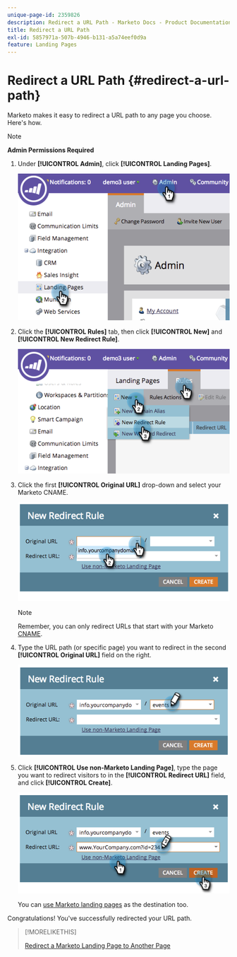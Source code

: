 ```yaml
---
unique-page-id: 2359826
description: Redirect a URL Path - Marketo Docs - Product Documentation
title: Redirect a URL Path
exl-id: 5857971a-507b-4946-b131-a5a74eef0d9a
feature: Landing Pages
---
```

# Redirect a URL Path {#redirect-a-url-path}

Marketo makes it easy to redirect a URL path to any page you choose. Here's how.

>[!NOTE]
>
>**Admin Permissions Required**

1. Under **[!UICONTROL Admin]**, click **[!UICONTROL Landing Pages]**.

   ![](assets/image2014-9-18-13-3a43-3a29.png)

1. Click the **[!UICONTROL Rules]** tab, then click **[!UICONTROL New]** and **[!UICONTROL New Redirect Rule]**.

   ![](assets/image2014-9-18-13-3a43-3a40.png)

1. Click the first **[!UICONTROL Original URL]** drop-down and select your Marketo CNAME.

   ![](assets/image2014-9-18-13-3a43-3a49.png)

   >[!NOTE]
   >
   >Remember, you can only redirect URLs that start with your Marketo [CNAME](/help/marketo/product-docs/demand-generation/landing-pages/landing-page-actions/customize-your-landing-page-urls-with-a-cname.md).

1. Type the URL path (or specific page) you want to redirect in the second **[!UICONTROL Original URL]** field on the right.

   ![](assets/image2014-9-18-13-3a43-3a59.png)

1. Click **[!UICONTROL Use non-Marketo Landing Page]**, type the page you want to redirect visitors to in the **[!UICONTROL Redirect URL]** field, and click **[!UICONTROL Create]**.

   ![](assets/image2014-9-18-13-3a44-3a7.png)

   You can [use Marketo landing pages](/help/marketo/product-docs/demand-generation/landing-pages/landing-page-actions/redirect-a-marketo-landing-page-to-another-page.md) as the destination too.

Congratulations! You've successfully redirected your URL path.

>[!MORELIKETHIS]
>
>[Redirect a Marketo Landing Page to Another Page](/help/marketo/product-docs/demand-generation/landing-pages/landing-page-actions/redirect-a-marketo-landing-page-to-another-page.md)
